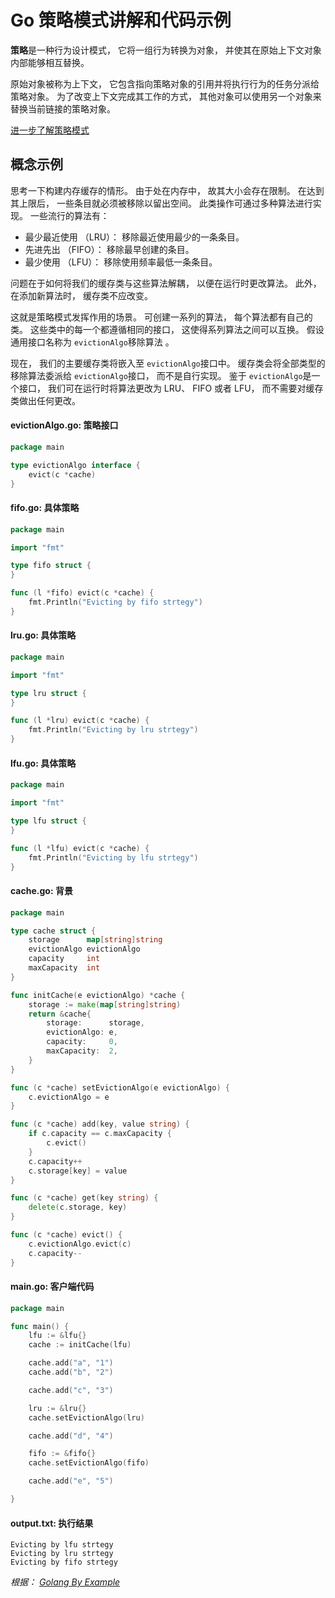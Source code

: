 # Go **策略**模式讲解和代码示例

**策略**是一种行为设计模式， 它将一组行为转换为对象， 并使其在原始上下文对象内部能够相互替换。

原始对象被称为上下文， 它包含指向策略对象的引用并将执行行为的任务分派给策略对象。 为了改变上下文完成其工作的方式， 其他对象可以使用另一个对象来替换当前链接的策略对象。

[ 进一步了解策略模式 ](https://refactoringguru.cn/design-patterns/strategy)



## 概念示例

思考一下构建内存缓存的情形。 由于处在内存中， 故其大小会存在限制。 在达到其上限后， 一些条目就必须被移除以留出空间。 此类操作可通过多种算法进行实现。 一些流行的算法有：

- 最少最近使用 （LRU）： 移除最近使用最少的一条条目。
- 先进先出 （FIFO）： 移除最早创建的条目。
- 最少使用 （LFU）： 移除使用频率最低一条条目。

问题在于如何将我们的缓存类与这些算法解耦， 以便在运行时更改算法。 此外， 在添加新算法时， 缓存类不应改变。

这就是策略模式发挥作用的场景。 可创建一系列的算法， 每个算法都有自己的类。 这些类中的每一个都遵循相同的接口， 这使得系列算法之间可以互换。 假设通用接口名称为 `eviction­Algo`移除算法 。

现在， 我们的主要缓存类将嵌入至 `eviction­Algo`接口中。 缓存类会将全部类型的移除算法委派给 `eviction­Algo`接口， 而不是自行实现。 鉴于 `eviction­Algo`是一个接口， 我们可在运行时将算法更改为 LRU、 FIFO 或者 LFU， 而不需要对缓存类做出任何更改。

####  **evictionAlgo.go:** 策略接口

```go
package main

type evictionAlgo interface {
    evict(c *cache)
}
```

####  **fifo.go:** 具体策略

```go
package main

import "fmt"

type fifo struct {
}

func (l *fifo) evict(c *cache) {
    fmt.Println("Evicting by fifo strtegy")
}
```

####  **lru.go:** 具体策略

```go
package main

import "fmt"

type lru struct {
}

func (l *lru) evict(c *cache) {
    fmt.Println("Evicting by lru strtegy")
}
```

####  **lfu.go:** 具体策略

```go
package main

import "fmt"

type lfu struct {
}

func (l *lfu) evict(c *cache) {
    fmt.Println("Evicting by lfu strtegy")
}
```

####  **cache.go:** 背景

```go
package main

type cache struct {
    storage      map[string]string
    evictionAlgo evictionAlgo
    capacity     int
    maxCapacity  int
}

func initCache(e evictionAlgo) *cache {
    storage := make(map[string]string)
    return &cache{
        storage:      storage,
        evictionAlgo: e,
        capacity:     0,
        maxCapacity:  2,
    }
}

func (c *cache) setEvictionAlgo(e evictionAlgo) {
    c.evictionAlgo = e
}

func (c *cache) add(key, value string) {
    if c.capacity == c.maxCapacity {
        c.evict()
    }
    c.capacity++
    c.storage[key] = value
}

func (c *cache) get(key string) {
    delete(c.storage, key)
}

func (c *cache) evict() {
    c.evictionAlgo.evict(c)
    c.capacity--
}
```

####  **main.go:** 客户端代码

```go
package main

func main() {
    lfu := &lfu{}
    cache := initCache(lfu)

    cache.add("a", "1")
    cache.add("b", "2")

    cache.add("c", "3")

    lru := &lru{}
    cache.setEvictionAlgo(lru)

    cache.add("d", "4")

    fifo := &fifo{}
    cache.setEvictionAlgo(fifo)

    cache.add("e", "5")

}
```

####  **output.txt:** 执行结果

```
Evicting by lfu strtegy
Evicting by lru strtegy
Evicting by fifo strtegy
```

*根据： [Golang By Example](https://golangbyexample.com/strategy-design-pattern-golang/)*